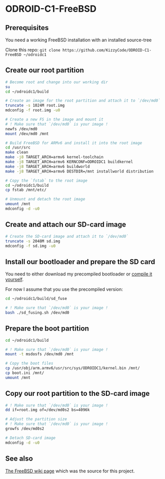 # ODROID-C1-FreeBSD

## Prerequisites
You need a working FreeBSD installation with an installed source-tree

Clone this repo: `git clone https://github.com/KizzyCode/ODROID-C1-FreeBSD ~/odroidc1`

## Create our root partition
```sh
# Become root and change into our working dir
su
cd ~/odroidc1/build

# Create an image for the root partition and attach it to `/dev/md0`
truncate -s 1024M root.img
mdconfig -f root.img -u0

# Create a new FS in the image and mount it
# ! Make sure that `/dev/md0` is your image !
newfs /dev/md0
mount /dev/md0 /mnt

# Build FreeBSD for ARMv6 and install it into the root image
cd /usr/src
make clean
make -j8 TARGET_ARCH=armv6 kernel-toolchain
make -j8 TARGET_ARCH=armv6 KERNCONF=ODROIDC1 buildkernel
make -j8 TARGET_ARCH=armv6 buildworld
make -j8 TARGET_ARCH=armv6 DESTDIR=/mnt installworld distribution

# Copy the `fstab` to the root image
cd ~/odroidc1/build
cp fstab /mnt/etc/

# Unmount and detach the root image
umount /mnt
mdconfig -d -u0
```

## Create and attach our SD-card image
```sh
# Create the SD-card image and attach it to `/dev/md0`
truncate -s 2048M sd.img
mdconfig -f sd.img -u0
```

## Install our bootloader and prepare the SD card
You need to either download my precompiled bootloader or [compile it yourself](https://github.com/KizzyCode/ODROID-C1-FreeBSD/blob/master/sd_fuse/build_under_fedora.md).

For now I assume that you use the precompiled version:
```sh
cd ~/odroidc1/build/sd_fuse

# ! Make sure that `/dev/md0` is your image !
bash ./sd_fusing.sh /dev/md0
```

## Prepare the boot partition
```sh
cd ~/odroidc1/build

# ! Make sure that `/dev/md0` is your image !
mount -t msdosfs /dev/md0 /mnt

# Copy the boot files
cp /usr/obj/arm.armv6/usr/src/sys/ODROIDC1/kernel.bin /mnt/
cp boot.ini /mnt/
umount /mnt
```

## Copy our root partition to the SD-card image
```sh
# ! Make sure that `/dev/md0` is your image !
dd if=root.img of=/dev/md0s2 bs=4096k

# Adjust the partition size
# ! Make sure that `/dev/md0` is your image !
growfs /dev/md0s2

# Detach SD-card image
mdconfig -d -u0
```

## See also
[The FreeBSD wiki page](https://wiki.freebsd.org/FreeBSD/arm/Odroid-C1) which was the source for this project.
